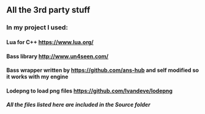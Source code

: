 ## All the 3rd party stuff
### In my project I used:  
#### Lua for C++   https://www.lua.org/  
#### Bass library   http://www.un4seen.com/
#### Bass wrapper written by https://github.com/ans-hub and self modified so it works with my engine  
#### Lodepng to load png files https://github.com/lvandeve/lodepng
  
##### All the files listed here are included in the Source folder
